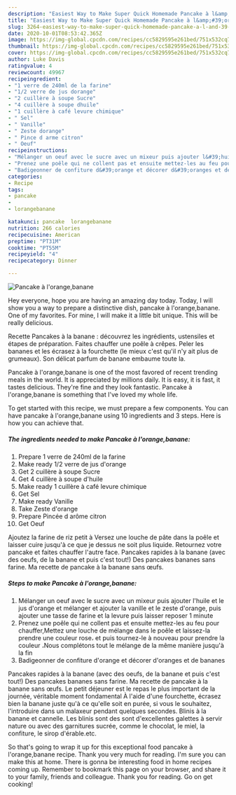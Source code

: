 ```yaml
---
description: "Easiest Way to Make Super Quick Homemade Pancake à l&amp;#39;orange,banane"
title: "Easiest Way to Make Super Quick Homemade Pancake à l&amp;#39;orange,banane"
slug: 3264-easiest-way-to-make-super-quick-homemade-pancake-a-l-and-39-orange-banane
date: 2020-10-01T08:53:42.365Z
image: https://img-global.cpcdn.com/recipes/cc5829595e261bed/751x532cq70/pancake-a-lorangebanane-photo-principale-de-la-recette.jpg
thumbnail: https://img-global.cpcdn.com/recipes/cc5829595e261bed/751x532cq70/pancake-a-lorangebanane-photo-principale-de-la-recette.jpg
cover: https://img-global.cpcdn.com/recipes/cc5829595e261bed/751x532cq70/pancake-a-lorangebanane-photo-principale-de-la-recette.jpg
author: Luke Davis
ratingvalue: 4
reviewcount: 49967
recipeingredient:
- "1 verre de 240ml de la farine"
- "1/2 verre de jus dorange"
- "2 cuillère à soupe Sucre"
- "4 cuillère à soupe dhuile"
- "1 cuillère à café levure chimique"
- " Sel"
- " Vanille"
- " Zeste dorange"
- " Pince d arme citron"
- " Oeuf"
recipeinstructions:
- "Mélanger un oeuf avec le sucre avec un mixeur puis ajouter l&#39;huile et le jus d&#39;orange et mélanger et ajouter la vanille et le zeste d&#39;orange, puis ajouter une tasse de farine et la levure puis laisser reposer 1 minute"
- "Prenez une poêle qui ne collent pas et ensuite mettez-les au feu pour chauffer,Mettez une louche de mélange dans le poêle et laissez-la prendre une couleur rose، et puis tournez-le à nouveau pour prendre la couleur ،Nous complétons tout le mélange de la même manière jusqu&#39;à la fin"
- "Badigeonner de confiture d&#39;orange et décorer d&#39;oranges et de bananes"
categories:
- Recipe
tags:
- pancake
- 
- lorangebanane

katakunci: pancake  lorangebanane 
nutrition: 266 calories
recipecuisine: American
preptime: "PT31M"
cooktime: "PT55M"
recipeyield: "4"
recipecategory: Dinner

---
```



![Pancake à l&#39;orange,banane](https://img-global.cpcdn.com/recipes/cc5829595e261bed/751x532cq70/pancake-a-lorangebanane-photo-principale-de-la-recette.jpg)

Hey everyone, hope you are having an amazing day today. Today, I will show you a way to prepare a distinctive dish, pancake à l&#39;orange,banane. One of my favorites. For mine, I will make it a little bit unique. This will be really delicious.

Recette Pancakes à la banane : découvrez les ingrédients, ustensiles et étapes de préparation. Faites chauffer une poêle à crêpes. Peler les bananes et les écrasez à la fourchette (le mieux c&#39;est qu&#39;il n&#39;y ait plus de grumeaux). Son délicat parfum de banane embaume toute la.

Pancake à l&#39;orange,banane is one of the most favored of recent trending meals in the world. It is appreciated by millions daily. It is easy, it is fast, it tastes delicious. They're fine and they look fantastic. Pancake à l&#39;orange,banane is something that I've loved my whole life.


To get started with this recipe, we must prepare a few components. You can have pancake à l&#39;orange,banane using 10 ingredients and 3 steps. Here is how you can achieve that.

<!--inarticleads1-->

##### The ingredients needed to make Pancake à l&#39;orange,banane:

1. Prepare 1 verre de 240ml de la farine
1. Make ready 1/2 verre de jus d&#39;orange
1. Get 2 cuillère à soupe Sucre
1. Get 4 cuillère à soupe d&#39;huile
1. Make ready 1 cuillère à café levure chimique
1. Get  Sel
1. Make ready  Vanille
1. Take  Zeste d&#39;orange
1. Prepare  Pincée d arôme citron
1. Get  Oeuf


Ajoutez la farine de riz petit à Versez une louche de pâte dans la poêle et laisser cuire jusqu&#39;à ce que je dessus ne soit plus liquide. Retournez votre pancake et faites chauffer l&#39;autre face. Pancakes rapides à la banane (avec des oeufs, de la banane et puis c&#39;est tout!) Des pancakes bananes sans farine. Ma recette de pancake à la banane sans œufs. 

<!--inarticleads2-->

##### Steps to make Pancake à l&#39;orange,banane:

1. Mélanger un oeuf avec le sucre avec un mixeur puis ajouter l&#39;huile et le jus d&#39;orange et mélanger et ajouter la vanille et le zeste d&#39;orange, puis ajouter une tasse de farine et la levure puis laisser reposer 1 minute
1. Prenez une poêle qui ne collent pas et ensuite mettez-les au feu pour chauffer,Mettez une louche de mélange dans le poêle et laissez-la prendre une couleur rose، et puis tournez-le à nouveau pour prendre la couleur ،Nous complétons tout le mélange de la même manière jusqu&#39;à la fin
1. Badigeonner de confiture d&#39;orange et décorer d&#39;oranges et de bananes


Pancakes rapides à la banane (avec des oeufs, de la banane et puis c&#39;est tout!) Des pancakes bananes sans farine. Ma recette de pancake à la banane sans œufs. Le petit déjeuner est le repas le plus important de la journée, véritable moment fondamental À l&#39;aide d&#39;une fourchette, écrasez bien la banane juste qu&#39;à ce qu&#39;elle soit en purée, si vous le souhaitez, l&#39;introduire dans un malaxeur pendant quelques secondes. Blinis à la banane et cannelle. Les blinis sont des sont d&#39;excellentes galettes à servir nature ou avec des garnitures sucrée, comme le chocolat, le miel, la confiture, le sirop d&#39;érable.etc. 

So that's going to wrap it up for this exceptional food pancake à l&#39;orange,banane recipe. Thank you very much for reading. I'm sure you can make this at home. There is gonna be interesting food in home recipes coming up. Remember to bookmark this page on your browser, and share it to your family, friends and colleague. Thank you for reading. Go on get cooking!
